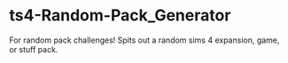 # ts4-Random-Pack_Generator
For random pack challenges! Spits out a random sims 4 expansion, game, or stuff pack.
